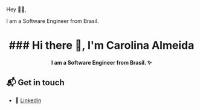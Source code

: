 


Hey 👋🏻,

I am a Software Engineer from Brasil. 




<h1 align="center">### Hi there 👋, I'm Carolina Almeida</h1>

<h4 align="center"Hey 👋🏻,

I am a Software Engineer from Brasil. ✨</h4>

<!--align="center"
<p>-->
## 📬 Get in touch

- :link: [Linkedin](https://www.linkedin.com/in/anacalbuquerque/)



<!--
**cgalmeida/cgalmeida** is a ✨ _special_ ✨ repository because its `README.md` (this file) appears on your GitHub profile.

Here are some ideas to get you started:

- 🔭 I’m currently working on ...
- 🌱 I’m currently learning ...
- 👯 I’m looking to collaborate on ...
- 🤔 I’m looking for help with ...
- 💬 Ask me about ...
- 📫 How to reach me: ...
- 😄 Pronouns: ...
- ⚡ Fun fact: ...
 -:chart_with_upwards_trend:  My GitHub Stats: 
-->

